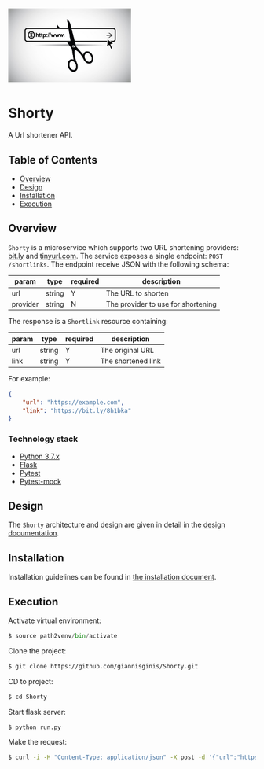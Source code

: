 # <img src="documents/icons/logo.jpeg" width="250" height="150"/>&nbsp;&nbsp;&nbsp;

# Shorty

A Url shortener API.


## Table of Contents

* [Overview](#overview)
* [Design](#design)
* [Installation](#installation)
* [Execution](#execution)

Overview
---------

`Shorty` is a microservice which supports two URL shortening providers: [bit.ly](https://dev.bitly.com/) and [tinyurl.com](https://gist.github.com/MikeRogers0/2907534). The service exposes a single endpoint: `POST /shortlinks`. The endpoint receive
JSON with the following schema:

| param    | type   | required | description                        |
|----------|--------|----------|------------------------------------|
| url      | string | Y        | The URL to shorten                 |
| provider | string | N        | The provider to use for shortening |

The response is a `Shortlink` resource containing:

| param    | type   | required | description                        |
|----------|--------|----------|------------------------------------|
| url      | string | Y        | The original URL                   |
| link     | string | Y        | The shortened link                 |

For example:
```json
{
    "url": "https://example.com",
    "link": "https://bit.ly/8h1bka"
}
```

### Technology stack

* [Python 3.7.x](https://www.python.org/)
* [Flask](https://flask.palletsprojects.com/en/1.1.x/)
* [Pytest](https://docs.pytest.org/en/stable/)
* [Pytest-mock](https://github.com/pytest-dev/pytest-mock/)

## Design

The `Shorty` architecture and design are given in detail in the [design documentation](documents/design.md). 


## Installation

Installation guidelines can be found in [the installation document](documents/installation.md).


## Execution

Activate virtual environment:
```Python
$ source path2venv/bin/activate
```
Clone the project:
```bash
$ git clone https://github.com/giannisginis/Shorty.git
```
CD to project:
```bash
$ cd Shorty
```

Start flask server:

```Python
$ python run.py
```
Make the request:

```bash
$ curl -i -H "Content-Type: application/json" -X post -d '{"url":"https://www.example.com", "provider": "tinyurl"}' http://127.0.0.1:5000/shortlinks
```
